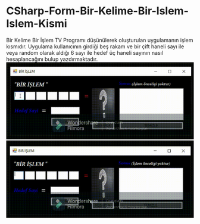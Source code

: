 # CSharp-Form-Bir-Kelime-Bir-Islem-Islem-Kismi
Bir Kelime Bir İşlem TV Programı düşünülerek oluşturulan uygulamanın işlem kısmıdır. Uygulama kullanıcının girdiği beş rakam ve bir çift haneli sayı ile veya random olarak aldığı 6 sayı ile hedef üç haneli sayının nasıl hesaplancağını bulup yazdırmaktadır.
</br>
![CSharp-Form-Bir-Kelime-Bir-Islem-Kelime-Kismi](Manuel_Trim.gif)
![CSharp-Form-Bir-Kelime-Bir-Islem-Kelime-Kismi](Random_Trim.gif)
